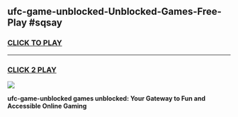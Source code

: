 
## ufc-game-unblocked-Unblocked-Games-Free-Play #sqsay
<h3>
<a href="https://us.freeplayer.one?title=ufc-game-unblocked&ref=9M">CLICK TO PLAY</a></h3>
<hr>

<h3>
<a href="https://us.freeplayer.one?title=ufc-game-unblocked&ref=9M">CLICK 2 PLAY</a>
  
</h3>

<a href="https://us.freeplayer.one?title=ufc-game-unblocked&ref=9M"><img src="https://clearcache.store/games.png"></a>


**ufc-game-unblocked games unblocked: Your Gateway to Fun and Accessible Online Gaming**
